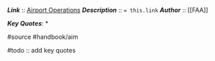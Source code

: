 ***Link***      :: [Airport Operations](https://www.faa.gov/air_traffic/publications/atpubs/aim_html/chap4_section_3.html)
***Description***      :: `= this.link`
***Author*** :: [[FAA]]

***Key Quotes***:
* 

#source #handbook/aim

#todo :: add key quotes